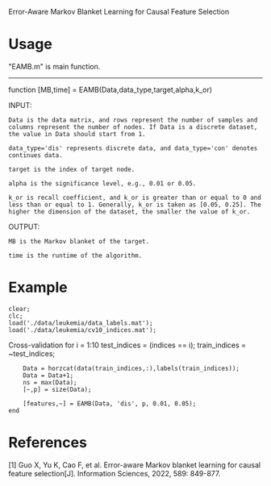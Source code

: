 Error-Aware Markov Blanket Learning for Causal Feature Selection

Usage
==========
"EAMB.m" is main function.

-------------------------------------------------------------------------------------------------------------------

function [MB,time] = EAMB(Data,data_type,target,alpha,k_or)

INPUT:

    Data is the data matrix, and rows represent the number of samples and columns represent the number of nodes. If Data is a discrete dataset, the value in Data should start from 1.

    data_type='dis' represents discrete data, and data_type='con' denotes continues data.

    target is the index of target node.

    alpha is the significance level, e.g., 0.01 or 0.05.

    k_or is recall coefficient, and k_or is greater than or equal to 0 and less than or equal to 1. Generally, k_or is taken as [0.05, 0.25]. The higher the dimension of the dataset, the smaller the value of k_or.


OUTPUT:

    MB is the Markov blanket of the target.

    time is the runtime of the algorithm.

Example
========
    clear;
    clc;
    load('./data/leukemia/data_labels.mat');
    load('./data/leukemia/cv10_indices.mat');

Cross-validation
    for i = 1:10
        test_indices = (indices == i); train_indices = ~test_indices;

        Data = horzcat(data(train_indices,:),labels(train_indices));
        Data = Data+1;
        ns = max(Data);
        [~,p] = size(Data);

        [features,~] = EAMB(Data, 'dis', p, 0.01, 0.05);
    end

References
==========
[1] Guo X, Yu K, Cao F, et al. Error-aware Markov blanket learning for causal feature selection[J]. Information Sciences, 2022, 589: 849-877.
